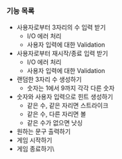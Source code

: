 ### 기능 목록

- 사용자로부터 3자리의 수 입력 받기
  - I/O 에러 처리
  - 사용자 입력에 대한 Validation
- 사용자로부터 재시작/종료 입력 받기
  - I/O 에러 처리
  - 사용자 입력에 대한 Validation
- 랜덤한 3자리 수 생성하기
  - 숫자는 1에서 9까지 각각 다른 숫자
- 숫자와 사용자 입력으로 힌트 생성하기
  - 같은 수, 같은 자리면 스트라이크
  - 같은 수, 다른 자리면 볼
  - 같은 수가 없으면 낫싱
- 원하는 문구 출력하기
- 게임 시작하기
- 게임 종료하기\

